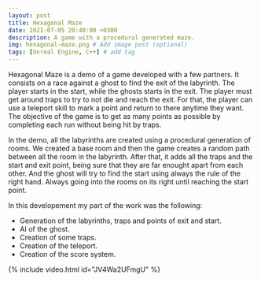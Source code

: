 ```yaml
---
layout: post
title: Hexagonal Maze
date: 2021-07-05 20:40:00 +0300
description: A game with a procedural generated maze.
img: hexagonal-maze.png # Add image post (optional)
tags: [Unreal Engine, C++] # add tag
---
```


Hexagonal Maze is a demo of a game developed with a few partners. It consists on a race against a ghost to find the exit of the labyrinth. The player starts in the start, while the ghosts starts in the exit. The player must get around traps to try to not die and reach the exit. For that, the player can use a teleport skill to mark a point and return to there anytime they want. The objective of the game is to get as many points as possible by completing each run without being hit by traps.

In the demo, all the labyrinths are created using a procedural generation of rooms. We created a base room and then the game creates a random path between all the room in the labyrinth. After that, it adds all the traps and the start and exit point, being sure that they are far enought apart from each other. And the ghost will try to find the start using always the rule of the right hand. Always going into the rooms on its right until reaching the start point.

In this developement my part of the work was the following:

* Generation of the labyrinths, traps and points of exit and start.
* AI of the ghost.
* Creation of some traps.
* Creation of the teleport.
* Creation of the score system.



{% include video.html id="JV4Wa2UFmgU" %}

